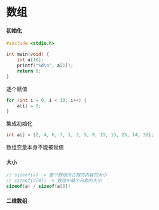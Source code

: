 # 数组

#### 初始化

```c
#include <stdio.h>

int main(void) {
    int a[10];
    printf("%d\n", a[1]);
    return 0;
}
```

逐个赋值

```c
for (int i = 0; i < 10; i++) {
    a[i] = 0;
}
```

集成初始化

```c
int a[] = {2, 4, 6, 7, 1, 3, 5, 9, 11, 13, 23, 14, 32};
```

数组变量本⾝不能被赋值

#### 大小

```c
// sizeof(a) -> 整个数组所占据的内容的⼤⼩
// sizeof(a[0]) -> 数组中单个元素的大小
sizeof(a) / sizeof(a[0])
```

#### 二维数组